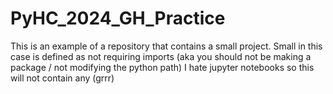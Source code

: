 # PyHC_2024_GH_Practice
This is an example of a repository that contains a small project. 
Small in this case is defined as not requiring imports (aka you should not be making a package / not modifying the python path)
I hate jupyter notebooks so this will not contain any (grrr)
